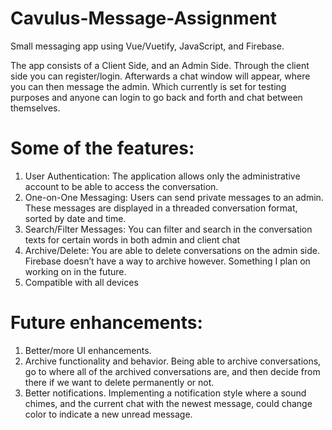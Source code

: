 # Cavulus-Message-Assignment

Small messaging app using Vue/Vuetify, JavaScript, and Firebase. 

The app consists of a Client Side, and an Admin Side. 
Through the client side you can register/login. Afterwards a chat window will appear, where you can then message the admin. 
Which currently is set for testing purposes and anyone can login to go back and forth and chat between themselves.


# Some of the features: 
1. User Authentication: The application allows only the administrative account to be able to access the conversation. 
2. One-on-One Messaging: Users can send private messages to an admin. These messages are displayed in a threaded conversation format, sorted by date and time. 
3. Search/Filter Messages: You can filter and search in the conversation texts for certain words in both admin and client chat 
4. Archive/Delete: You are able to delete conversations on the admin side. Firebase doesn’t have a way to archive however. Something I plan on working on in the future. 
5. Compatible with all devices

# Future enhancements: 
1. Better/more UI enhancements. 
2. Archive functionality and behavior. Being able to archive conversations, go to where all of the archived conversations are, and then decide from there if we want to delete permanently or not.  
3. Better notifications. Implementing a notification style where a sound chimes, and the current chat with the newest message, could change color to indicate a new unread message. 
